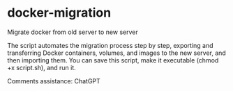 # docker-migration
Migrate docker from old server to new server

The script automates the migration process step by step, exporting and transferring Docker containers, volumes, and images to the new server, and then importing them.
You can save this script, make it executable (chmod +x script.sh), and run it.

Comments assistance: ChatGPT
